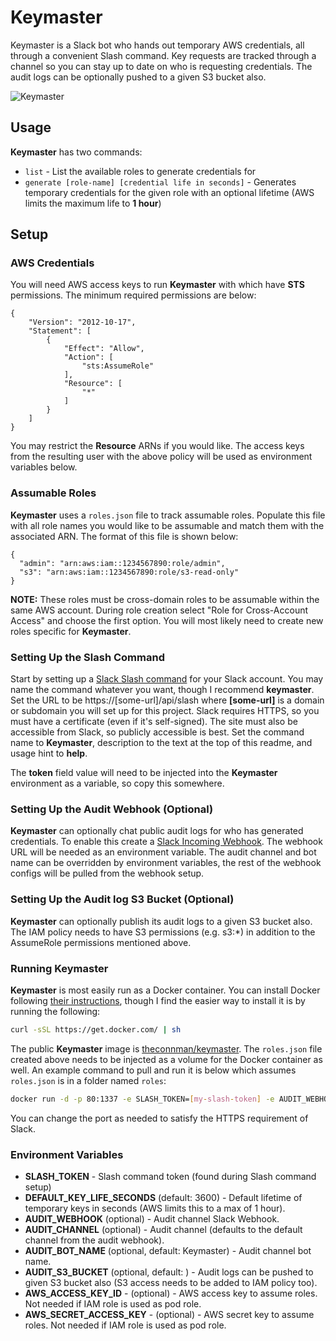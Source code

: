 # Keymaster
Keymaster is a Slack bot who hands out temporary AWS credentials, all through a convenient Slash command. Key requests are tracked through a channel so you can stay up to date on who is requesting credentials. The audit logs can be optionally pushed to a given S3 bucket also.

![Keymaster](docs/images/Keymaster.gif)

## Usage
**Keymaster** has two commands:
- `list` - List the available roles to generate credentials for
- `generate [role-name] [credential life in seconds]` - Generates temporary credentials for the given role with an optional lifetime (AWS limits the maximum life to **1 hour**)

## Setup
### AWS Credentials
You will need AWS access keys to run **Keymaster** with which have **STS** permissions. The minimum required permissions are below:
```
{
    "Version": "2012-10-17",
    "Statement": [
        {
            "Effect": "Allow",
            "Action": [
                "sts:AssumeRole"
            ],
            "Resource": [
                "*"
            ]
        }
    ]
}
```

You may restrict the **Resource** ARNs if you would like. The access keys from the resulting user with the above policy will be used as environment variables below.

### Assumable Roles
**Keymaster** uses a `roles.json` file to track assumable roles. Populate this file with all role names you would like to be assumable and match them with the associated ARN. The format of this file is shown below:
```
{
  "admin": "arn:aws:iam::1234567890:role/admin",
  "s3": "arn:aws:iam::1234567890:role/s3-read-only"
}
```

**NOTE:** These roles must be cross-domain roles to be assumable within the same AWS account. During role creation select "Role for Cross-Account Access" and choose the first option. You will most likely need to create new roles specific for **Keymaster**.

### Setting Up the Slash Command
Start by setting up a [Slack Slash command](https://slack.com/apps/A0F82E8CA-slash-commands) for your Slack account. You may name the command whatever you want, though I recommend **keymaster**. Set the URL to be https://[some-url]/api/slash where **[some-url]** is a domain or subdomain you will set up for this project. Slack requires HTTPS, so you must have a certificate (even if it's self-signed). The site must also be accessible from Slack, so publicly accessible is best. Set the command name to **Keymaster**, description to the text at the top of this readme, and usage hint to **help**.

The **token** field value will need to be injected into the **Keymaster** environment as a variable, so copy this somewhere.

### Setting Up the Audit Webhook (Optional)
**Keymaster** can optionally chat public audit logs for who has generated credentials. To enable this create a [Slack Incoming Webhook](https://slack.com/apps/A0F7XDUAZ-incoming-webhooks). The webhook URL will be needed as an environment variable. The audit channel and bot name can be overridden by environment variables, the rest of the webhook configs will be pulled from the webhook setup.

### Setting Up the Audit log S3 Bucket (Optional)
**Keymaster** can optionally publish its audit logs to a given S3 bucket also. The IAM policy needs to have S3 permissions (e.g. s3:*) in addition to the AssumeRole permissions mentioned above.

### Running Keymaster
**Keymaster** is most easily run as a Docker container. You can install Docker following [their instructions](https://docs.docker.com/engine/installation/), though I find the easier way to install it is by running the following:
```bash
curl -sSL https://get.docker.com/ | sh
```

The public **Keymaster** image is [theconnman/keymaster](https://hub.docker.com/r/theconnman/keymaster/). The `roles.json` file created above needs to be injected as a volume for the Docker container as well. An example command to pull and run it is below which assumes `roles.json` is in a folder named `roles`:
```bash
docker run -d -p 80:1337 -e SLASH_TOKEN=[my-slash-token] -e AUDIT_WEBHOOK=[my-incoming-webhook] -e AWS_ACCESS_KEY_ID=[access-key] -e AWS_SECRET_ACCESS_KEY=[secret-key] -v /path/to/roles.json:/usr/src/app/roles/roles.json --name keymaster theconnman/keymaster:latest
```

You can change the port as needed to satisfy the HTTPS requirement of Slack.

### Environment Variables
- **SLASH_TOKEN** - Slash command token (found during Slash command setup)
- **DEFAULT_KEY_LIFE_SECONDS** (default: 3600) - Default lifetime of temporary keys in seconds (AWS limits this to a max of 1 hour).
- **AUDIT_WEBHOOK** (optional) - Audit channel Slack Webhook.
- **AUDIT_CHANNEL** (optional) - Audit channel (defaults to the default channel from the audit webhook).
- **AUDIT_BOT_NAME** (optional, default: Keymaster) - Audit channel bot name.
- **AUDIT_S3_BUCKET** (optional, default: <empty>) - Audit logs can be pushed to given S3 bucket also (S3 access needs to be added to IAM policy too).
- **AWS_ACCESS_KEY_ID** - (optional) - AWS access key to assume roles. Not needed if IAM role is used as pod role.
- **AWS_SECRET_ACCESS_KEY** - (optional) - AWS secret key to assume roles. Not needed if IAM role is used as pod role.

